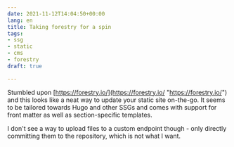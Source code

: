 ```yaml
---
date: 2021-11-12T14:04:50+00:00
lang: en
title: Taking forestry for a spin
tags:
- ssg
- static
- cms
- forestry
draft: true

---
```

Stumbled upon [https://forestry.io/](https://forestry.io/ "https://forestry.io/") and this looks like a neat way to update your static site on-the-go. It seems to be tailored towards Hugo and other SSGs and comes with support for front matter as well as section-specific templates.

I don't see a way to upload files to a custom endpoint though - only directly committing them to the repository, which is not what I want.